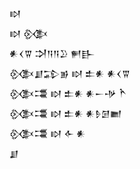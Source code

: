 <div class='block'>
<div class='line'>𒊭</div>
<div class='line'>𒊭 𒍜</div>
<div class='line'>𒀭𒌋𒐊 𒋫𒀀𒀀𒊒 𒂍𒃲</div>
<div class='line'>𒍜𒋗𒁉𒂊 𒊭 𒉺𒀭 𒀭𒌋𒐊</div>
<div class='line'>𒍜𒃮 𒊭 𒉺𒀭 𒀭𒀸𒋩 𒋻</div>
<div class='line'>𒍜𒃮 𒊭 𒉺𒀭 𒀭𒊩𒌆𒆤</div>
<div class='line'>𒍜𒃮 𒊭 𒅆 𒀭</div>
<div class='line'>𒋗</div>
</div>